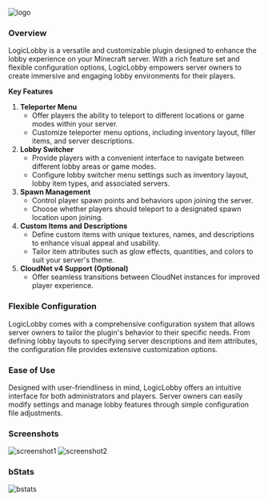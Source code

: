 ![logo](https://i.imgur.com/CCnlD4N.png)

### Overview

LogicLobby is a versatile and customizable plugin designed to enhance the lobby experience on your Minecraft server.
With a rich feature set and flexible configuration options, LogicLobby empowers server owners to create immersive and
engaging lobby environments for their players.

**Key Features**

1. **Teleporter Menu**
    - Offer players the ability to teleport to different locations or game modes within your server.
    - Customize teleporter menu options, including inventory layout, filler items, and server descriptions.
2. **Lobby Switcher**
    - Provide players with a convenient interface to navigate between different lobby areas or game modes.
    - Configure lobby switcher menu settings such as inventory layout, lobby item types, and associated servers.
3. **Spawn Management**
    - Control player spawn points and behaviors upon joining the server.
    - Choose whether players should teleport to a designated spawn location upon joining.
4. **Custom Items and Descriptions**
    - Define custom items with unique textures, names, and descriptions to enhance visual appeal and usability.
    - Tailor item attributes such as glow effects, quantities, and colors to suit your server's theme.
5. **CloudNet v4 Support (Optional)**
    - Offer seamless transitions between CloudNet instances for improved player experience.

### Flexible Configuration

LogicLobby comes with a comprehensive configuration system that allows server owners to tailor the plugin's behavior to
their specific needs. From defining lobby layouts to specifying server descriptions and item attributes, the
configuration file provides extensive customization options.

### Ease of Use

Designed with user-friendliness in mind, LogicLobby offers an intuitive interface for both administrators and players.
Server owners can easily modify settings and manage lobby features through simple configuration file adjustments.

### Screenshots

![screenshot1](https://i.imgur.com/3EmtMc2.png)
![screenshot2](https://i.imgur.com/8ML0hix.png)

### bStats

![bstats](https://bstats.org/signatures/bukkit/LogicLobby.svg)
